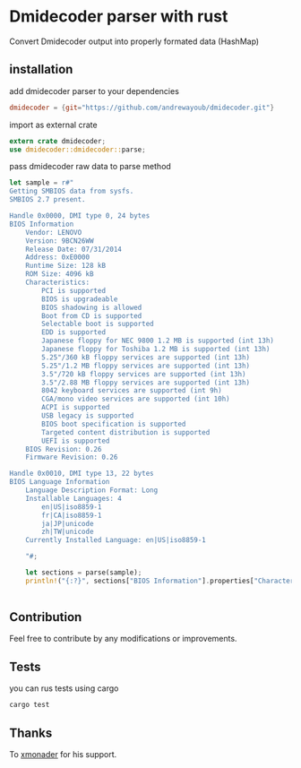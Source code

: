 # Dmidecoder parser with rust

Convert Dmidecoder output into properly formated data (HashMap)

## installation

add dmidecoder parser to your dependencies
```toml
dmidecoder = {git="https://github.com/andrewayoub/dmidecoder.git"}
```

import as external crate
```rust
extern crate dmidecoder;
use dmidecoder::dmidecoder::parse;
```

pass dmidecoder raw data to parse method
```rust
let sample = r#"
Getting SMBIOS data from sysfs.
SMBIOS 2.7 present.

Handle 0x0000, DMI type 0, 24 bytes
BIOS Information
	Vendor: LENOVO
	Version: 9BCN26WW
	Release Date: 07/31/2014
	Address: 0xE0000
	Runtime Size: 128 kB
	ROM Size: 4096 kB
	Characteristics:
		PCI is supported
		BIOS is upgradeable
		BIOS shadowing is allowed
		Boot from CD is supported
		Selectable boot is supported
		EDD is supported
		Japanese floppy for NEC 9800 1.2 MB is supported (int 13h)
		Japanese floppy for Toshiba 1.2 MB is supported (int 13h)
		5.25"/360 kB floppy services are supported (int 13h)
		5.25"/1.2 MB floppy services are supported (int 13h)
		3.5"/720 kB floppy services are supported (int 13h)
		3.5"/2.88 MB floppy services are supported (int 13h)
		8042 keyboard services are supported (int 9h)
		CGA/mono video services are supported (int 10h)
		ACPI is supported
		USB legacy is supported
		BIOS boot specification is supported
		Targeted content distribution is supported
		UEFI is supported
	BIOS Revision: 0.26
	Firmware Revision: 0.26

Handle 0x0010, DMI type 13, 22 bytes
BIOS Language Information
	Language Description Format: Long
	Installable Languages: 4
		en|US|iso8859-1
		fr|CA|iso8859-1
		ja|JP|unicode
		zh|TW|unicode
	Currently Installed Language: en|US|iso8859-1

    "#;

    let sections = parse(sample);
    println!("{:?}", sections["BIOS Information"].properties["Characteristics"].items)
    
```

## Contribution
Feel free to contribute by any modifications or improvements.

## Tests
you can rus tests using cargo
```bash
cargo test
```

## Thanks
To [xmonader](https://github.com/xmonader) for his support.
